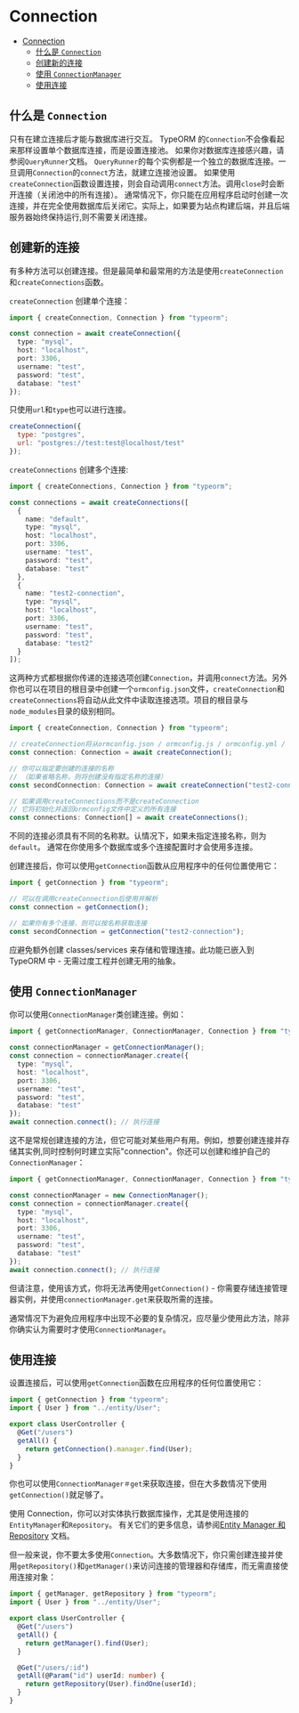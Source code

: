 # Connection

- [Connection](#connection)
  - [什么是 `Connection`](#%E4%BB%80%E4%B9%88%E6%98%AF-connection)
  - [创建新的连接](#%E5%88%9B%E5%BB%BA%E6%96%B0%E7%9A%84%E8%BF%9E%E6%8E%A5)
  - [使用 `ConnectionManager`](#%E4%BD%BF%E7%94%A8-connectionmanager)
  - [使用连接](#%E4%BD%BF%E7%94%A8%E8%BF%9E%E6%8E%A5)

## 什么是 `Connection`

只有在建立连接后才能与数据库进行交互。
TypeORM 的`Connection`不会像看起来那样设置单个数据库连接，而是设置连接池。
如果你对数据库连接感兴趣，请参阅`QueryRunner`文档。
`QueryRunner`的每个实例都是一个独立的数据库连接。一旦调用`Connection`的`connect`方法，就建立连接池设置。
如果使用`createConnection`函数设置连接，则会自动调用`connect`方法。调用`close`时会断开连接（关闭池中的所有连接）。
通常情况下，你只能在应用程序启动时创建一次连接，并在完全使用数据库后关闭它。实际上，如果要为站点构建后端，并且后端服务器始终保持运行,则不需要关闭连接。

## 创建新的连接

有多种方法可以创建连接。但是最简单和最常用的方法是使用`createConnection`和`createConnections`函数。

`createConnection` 创建单个连接：

```typescript
import { createConnection, Connection } from "typeorm";

const connection = await createConnection({
  type: "mysql",
  host: "localhost",
  port: 3306,
  username: "test",
  password: "test",
  database: "test"
});
```

只使用`url`和`type`也可以进行连接。

```js
createConnection({
  type: "postgres",
  url: "postgres://test:test@localhost/test"
});
```

`createConnections` 创建多个连接:

```typescript
import { createConnections, Connection } from "typeorm";

const connections = await createConnections([
  {
    name: "default",
    type: "mysql",
    host: "localhost",
    port: 3306,
    username: "test",
    password: "test",
    database: "test"
  },
  {
    name: "test2-connection",
    type: "mysql",
    host: "localhost",
    port: 3306,
    username: "test",
    password: "test",
    database: "test2"
  }
]);
```

这两种方式都根据你传递的连接选项创建`Connection`，并调用`connect`方法。另外你也可以在项目的根目录中创建一个`ormconfig.json`文件，`createConnection`和`createConnections`将自动从此文件中读取连接选项。项目的根目录与`node_modules`目录的级别相同。

```typescript
import { createConnection, Connection } from "typeorm";

// createConnection将从ormconfig.json / ormconfig.js / ormconfig.yml / ormconfig.env / ormconfig.xml 文件或特殊环境变量中加载连接选项
const connection: Connection = await createConnection();

// 你可以指定要创建的连接的名称
// （如果省略名称，则将创建没有指定名称的连接）
const secondConnection: Connection = await createConnection("test2-connection");

// 如果调用createConnections而不是createConnection
// 它将初始化并返回ormconfig文件中定义的所有连接
const connections: Connection[] = await createConnections();
```

不同的连接必须具有不同的名称默。认情况下，如果未指定连接名称，则为`default`。
通常在你使用多个数据库或多个连接配置时才会使用多连接。

创建连接后，你可以使用`getConnection`函数从应用程序中的任何位置使用它：

```typescript
import { getConnection } from "typeorm";

// 可以在调用createConnection后使用并解析
const connection = getConnection();

// 如果你有多个连接，则可以按名称获取连接
const secondConnection = getConnection("test2-connection");
```

应避免额外创建 classes/services 来存储和管理连接。此功能已嵌入到 TypeORM 中 - 无需过度工程并创建无用的抽象。

## 使用 `ConnectionManager`

你可以使用`ConnectionManager`类创建连接。例如：

```typescript
import { getConnectionManager, ConnectionManager, Connection } from "typeorm";

const connectionManager = getConnectionManager();
const connection = connectionManager.create({
  type: "mysql",
  host: "localhost",
  port: 3306,
  username: "test",
  password: "test",
  database: "test"
});
await connection.connect(); // 执行连接
```

这不是常规创建连接的方法，但它可能对某些用户有用。例如，想要创建连接并存储其实例,同时控制何时建立实际"connection"。你还可以创建和维护自己的`ConnectionManager`：

```typescript
import { getConnectionManager, ConnectionManager, Connection } from "typeorm";

const connectionManager = new ConnectionManager();
const connection = connectionManager.create({
  type: "mysql",
  host: "localhost",
  port: 3306,
  username: "test",
  password: "test",
  database: "test"
});
await connection.connect(); // 执行连接
```

但请注意，使用该方式，你将无法再使用`getConnection()` - 你需要存储连接管理器实例，并使用`connectionManager.get`来获取所需的连接。

通常情况下为避免应用程序中出现不必要的复杂情况，应尽量少使用此方法，除非你确实认为需要时才使用`ConnectionManager`。

## 使用连接

设置连接后，可以使用`getConnection`函数在应用程序的任何位置使用它：

```typescript
import { getConnection } from "typeorm";
import { User } from "../entity/User";

export class UserController {
  @Get("/users")
  getAll() {
    return getConnection().manager.find(User);
  }
}
```

你也可以使用`ConnectionManager＃get`来获取连接，但在大多数情况下使用`getConnection()`就足够了。

使用 Connection，你可以对实体执行数据库操作，尤其是使用连接的`EntityManager`和`Repository`。
有关它们的更多信息，请参阅[Entity Manager 和 Repository](working-with-entity-manager.md) 文档。

但一般来说，你不要太多使用`Connection`。大多数情况下，你只需创建连接并使用`getRepository()`和`getManager()`来访问连接的管理器和存储库，而无需直接使用连接对象：

```typescript
import { getManager, getRepository } from "typeorm";
import { User } from "../entity/User";

export class UserController {
  @Get("/users")
  getAll() {
    return getManager().find(User);
  }

  @Get("/users/:id")
  getAll(@Param("id") userId: number) {
    return getRepository(User).findOne(userId);
  }
}
```
